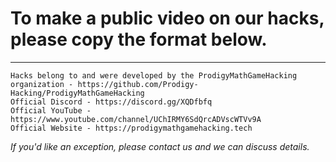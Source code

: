 # To make a public video on our hacks, please copy the format below.

____________________________________________________________________

~~~~~~
Hacks belong to and were developed by the ProdigyMathGameHacking organization - https://github.com/Prodigy-Hacking/ProdigyMathGameHacking
Official Discord - https://discord.gg/XQDfbfq
Official YouTube - https://www.youtube.com/channel/UChIRMY6SdQrcADVscWTVv9A
Official Website - https://prodigymathgamehacking.tech
~~~~~~


*If you'd like an exception, please contact us and we can discuss details.*
